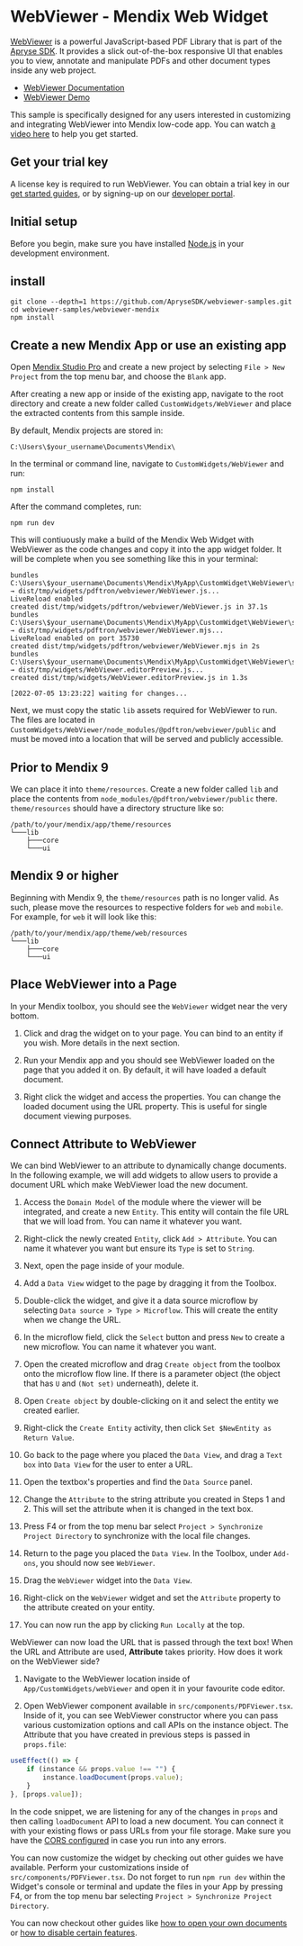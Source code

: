 # WebViewer - Mendix Web Widget

[WebViewer](https://docs.apryse.com/web/guides/get-started) is a powerful JavaScript-based PDF Library that is part of the [Apryse SDK](https://apryse.com/). It provides a slick out-of-the-box responsive UI that enables you to view, annotate and manipulate PDFs and other document types inside any web project.

- [WebViewer Documentation](https://docs.apryse.com/web/guides/get-started)
- [WebViewer Demo](https://showcase.apryse.com/)

This sample is specifically designed for any users interested in customizing and integrating WebViewer into Mendix low-code app. You can watch [a video here](https://youtu.be/a9HNVzbmDLM) to help you get started.

## Get your trial key

A license key is required to run WebViewer. You can obtain a trial key in our [get started guides](https://docs.apryse.com/web/guides/get-started), or by signing-up on our [developer portal](https://dev.apryse.com/).

## Initial setup

Before you begin, make sure you have installed [Node.js](https://nodejs.org/en/) in your development environment.

## install

```
git clone --depth=1 https://github.com/ApryseSDK/webviewer-samples.git
cd webviewer-samples/webviewer-mendix
npm install
```


## Create a new Mendix App or use an existing app

Open [Mendix Studio Pro](https://docs.mendix.com/howto/general/install) and create a new project by selecting `File > New Project` from the top menu bar, and choose the `Blank` app.

After creating a new app or inside of the existing app, navigate to the root directory and create a new folder called `CustomWidgets/WebViewer` and place the extracted contents from this sample inside.

By default, Mendix projects are stored in:
```
C:\Users\$your_username\Documents\Mendix\
```
In the terminal or command line, navigate to `CustomWidgets/WebViewer` and run:
```
npm install
```

After the command completes, run:
```
npm run dev
```
This will contiuously make a build of the Mendix Web Widget with WebViewer as the code changes and copy it into the app widget folder. It will be complete when you see something like this in your terminal:

```
bundles C:\Users\$your_username\Documents\Mendix\MyApp\CustomWidget\WebViewer\src\WebViewer.tsx → dist/tmp/widgets/pdftron/webviewer/WebViewer.js...
LiveReload enabled
created dist/tmp/widgets/pdftron/webviewer/WebViewer.js in 37.1s
bundles C:\Users\$your_username\Documents\Mendix\MyApp\CustomWidget\WebViewer\src\WebViewer.tsx → dist/tmp/widgets/pdftron/webviewer/WebViewer.mjs...
LiveReload enabled on port 35730
created dist/tmp/widgets/pdftron/webviewer/WebViewer.mjs in 2s
bundles C:\Users\$your_username\Documents\Mendix\MyApp\CustomWidget\WebViewer\src\WebViewer.editorPreview.tsx → dist/tmp/widgets/WebViewer.editorPreview.js...
created dist/tmp/widgets/WebViewer.editorPreview.js in 1.3s

[2022-07-05 13:23:22] waiting for changes...
```

Next, we must copy the static `lib` assets required for WebViewer to run. The files are located in `CustomWidgets/WebViewer/node_modules/@pdftron/webviewer/public` and must be moved into a location that will be served and publicly accessible.

## Prior to Mendix 9

We can place it into `theme/resources`. Create a new folder called `lib` and place the contents from `node_modules/@pdftron/webviewer/public` there.
`theme/resources` should have a directory structure like so:
```
/path/to/your/mendix/app/theme/resources
└───lib
    ├───core
    └───ui
```

## Mendix 9 or higher

Beginning with Mendix 9, the `theme/resources` path is no longer valid. As such, please move the resources to respective folders for `web` and `mobile`. For example, for `web` it will look like this:
```
/path/to/your/mendix/app/theme/web/resources
└───lib
    ├───core
    └───ui
```

## Place WebViewer into a Page

In your Mendix toolbox, you should see the `WebViewer` widget near the very bottom.

1. Click and drag the widget on to your page. You can bind to an entity if you wish. More details in the next section.

2. Run your Mendix app and you should see WebViewer loaded on the page that you added it on. By default, it will have loaded a default document.

3. Right click the widget and access the properties. You can change the loaded document using the URL property. This is useful for single document viewing purposes.

## Connect Attribute to WebViewer

We can bind WebViewer to an attribute to dynamically change documents. In the following example, we will add widgets to allow users to provide a document URL which make WebViewer load the new document.

1. Access the `Domain Model` of the module where the viewer will be integrated, and create a new `Entity`. This entity will contain the file URL that we will load from. You can name it whatever you want.

2. Right-click the newly created `Entity`, click `Add > Attribute`. You can name it whatever you want but ensure its `Type` is set to `String`.

3. Next, open the page inside of your module.

4. Add a `Data View` widget to the page by dragging it from the Toolbox.

5. Double-click the widget, and give it a data source microflow by selecting `Data source > Type > Microflow`. This will create the entity when we change the URL.

6. In the microflow field, click the `Select` button and press `New` to create a new microflow. You can name it whatever you want.

7. Open the created microflow and drag `Create object` from the toolbox onto the microflow flow line. If there is a parameter object (the object that has `U` and `(Not set)` underneath), delete it.

8. Open `Create object` by double-clicking on it and select the entity we created earlier.

9. Right-click the `Create Entity` activity, then click `Set $NewEntity as Return Value`.

10. Go back to the page where you placed the `Data View`, and drag a `Text box` into `Data View` for the user to enter a URL.

11. Open the textbox's properties and find the `Data Source` panel.

12. Change the `Attribute` to the string attribute you created in Steps 1 and 2. This will set the attribute when it is changed in the text box.

13. Press F4 or from the top menu bar select `Project > Synchronize Project Directory` to synchronize with the local file changes.

14. Return to the page you placed the `Data View`. In the Toolbox, under `Add-ons`, you should now see `WebViewer`.

15. Drag the `WebViewer` widget into the `Data View`.

16. Right-click on the `WebViewer` widget and set the `Attribute` property to the attribute created on your entity.

17. You can now run the app by clicking `Run Locally` at the top.

WebViewer can now load the URL that is passed through the text box! When the URL and Attribute are used, **Attribute** takes priority. How does it work on the WebViewer side?

1. Navigate to the WebViewer location inside of `App/CustomWidgets/webViewer` and open it in your favourite code editor.

2. Open WebViewer component available in `src/components/PDFViewer.tsx`. Inside of it, you can see WebViewer constructor where you can pass various customization options and call APIs on the instance object. The Attribute that you have created in previous steps is passed in `props.file`:

```javascript
useEffect(() => {
    if (instance && props.value !== "") {
        instance.loadDocument(props.value);
    }
}, [props.value]);
```

In the code snippet, we are listening for any of the changes in `props` and then calling `loadDocument` API to load a new document. You can connect it with your existing flows or pass URLs from your file storage. Make sure you have the [CORS configured](https://docs.apryse.com/documentation/web/faq/cors-support/) in case you run into any errors.

You can now customize the widget by checking out other guides we have available. Perform your customizations inside of `src/components/PDFViewer.tsx`. Do not forget to run `npm run dev` within the Widget's console or terminal and update the files in your App by pressing F4, or from the top menu bar selecting `Project > Synchronize Project Directory`.

You can now checkout other guides like [how to open your own documents](https://docs.apryse.com/documentation/web/guides/basics/open/url/) or [how to disable certain features](https://docs.apryse.com/documentation/web/guides/hiding-elements/).

